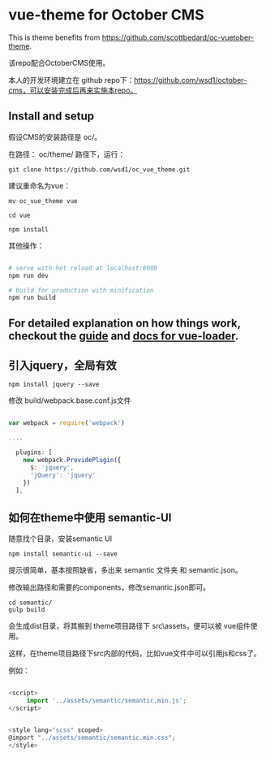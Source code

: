 # vue-theme for October CMS

This is theme benefits from https://github.com/scottbedard/oc-vuetober-theme.

该repo配合OctoberCMS使用。

本人的开发环境建立在 github repo下：https://github.com/wsd1/october-cms，可以安装完成后再来实施本repo。


## Install and setup 

假设CMS的安装路径是 oc/。

在路径： oc/theme/ 路径下，运行：

	git clone https://github.com/wsd1/oc_vue_theme.git

建议重命名为vue：

	mv oc_vue_theme vue

	cd vue

	npm install

其他操作：
``` bash

# serve with hot reload at localhost:8080
npm run dev

# build for production with minification
npm run build

```
For detailed explanation on how things work, checkout the [guide](http://vuejs-templates.github.io/webpack/) and [docs for vue-loader](http://vuejs.github.io/vue-loader).
----


## 引入jquery，全局有效
	
	npm install jquery --save

修改 build/webpack.base.conf.js文件

```javascript

var webpack = require('webpack')

....

  plugins: [
    new webpack.ProvidePlugin({
      $: 'jquery',
      'jQuery': 'jquery'
    })
  ],

```

## 如何在theme中使用 semantic-UI

随意找个目录，安装semantic UI

	npm install semantic-ui --save

提示很简单，基本按照缺省，多出来 semantic 文件夹 和 semantic.json。

修改输出路径和需要的components，修改semantic.json即可。

	cd semantic/
	gulp build

会生成dist目录，将其搬到 theme项目路径下 src\assets，便可以被 vue组件使用。

这样，在theme项目路径下src内部的代码，比如vue文件中可以引用js和css了。

例如：

```javascript

<script>
     import '../assets/semantic/semantic.min.js';
</script>


<style lang="scss" scoped>
@import "../assets/semantic/semantic.min.css";
</style>

```



